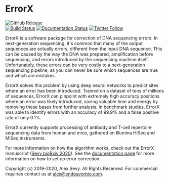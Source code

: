 # ErrorX

[![GitHub Release](https://img.shields.io/github/release/sevya/errorx.svg)](https://github.com/sevya/errorx/releases/latest)  
[![Build Status](https://travis-ci.com/sevya/errorx.svg?branch=master)](https://travis-ci.com/sevya/errorx)
[![Documentation Status](https://readthedocs.org/projects/errorx/badge/?version=latest)](https://errorx.readthedocs.io/en/latest/?badge=latest)
[![Twitter Follow](https://img.shields.io/twitter/follow/EndeavorBio.svg?style=social)](https://twitter.com/EndeavorBio)  

ErrorX is a software package for correction of DNA sequencing errors. In next-generation sequencing, it's common that many of the output sequences are actually errors, different from the input DNA sequence. This can be caused by the way the DNA was prepared, amplification before sequencing, and errors introduced by the sequencing machine itself. Unfortunately, these errors can be very costly to a next-generation sequencing pipeline, as you can never be sure which sequences are true and which are mistakes.

ErrorX solves this problem by using deep neural networks to predict sites where an error has been introduced. Trained on a dataset of tens of millions of sequences, ErrorX can pinpoint with extremely high accuracy positions where an error was likely introduced, saving valuable time and energy by removing these bases from further analysis. In benchmark studies, ErrorX was able to identify errors with an accuracy of 99.9% and a false positive rate of only 0.1%.

ErrorX currently supports processing of antibody and T-cell repertoire sequencing data from human and mice, gathered on Illumina HiSeq and MiSeq instruments.

For more information on how the algorithm works, check out the ErrorX manuscript ([Sevy bioRxiv 2020](https://www.biorxiv.org/content/10.1101/2020.02.17.952408v2)).
See the [documentation page](https://errorx.readthedocs.io) for more information on how to set up error correction.

Copyright (c) 2019-2020, Alex Sevy. All Rights Reserved. For commercial inquiries contact us at alex@endeavorbio.com.
